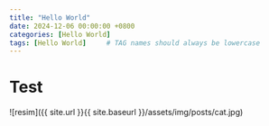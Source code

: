 ```yaml
---
title: "Hello World"
date: 2024-12-06 00:00:00 +0800 
categories: [Hello World]
tags: [Hello World]     # TAG names should always be lowercase
---
```


# Test


![resim]({{ site.url }}{{ site.baseurl }}/assets/img/posts/cat.jpg)
